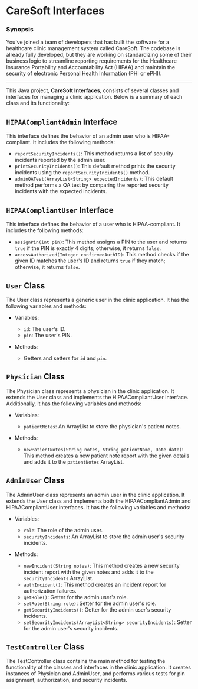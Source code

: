 # CareSoft Interfaces

### Synopsis
You’ve joined a team of developers that has built the software for a healthcare clinic management system called CareSoft. The codebase is already fully developed, but they are working on standardizing some of their business logic to streamline reporting requirements for the Healthcare Insurance Portability and Accountability Act (HIPAA) and maintain the security of electronic Personal Health Information (PHI or ePHI).

---

This Java project, **CareSoft Interfaces**, consists of several classes and interfaces for managing a clinic application. Below is a summary of each class and its functionality:


## `HIPAACompliantAdmin` Interface

This interface defines the behavior of an admin user who is HIPAA-compliant. It includes the following methods:

- `reportSecurityIncidents()`: This method returns a list of security incidents reported by the admin user.
- `printSecurityIncidents()`: This default method prints the security incidents using the `reportSecurityIncidents()` method.
- `adminQATest(ArrayList<String> expectedIncidents)`: This default method performs a QA test by comparing the reported security incidents with the expected incidents.


## `HIPAACompliantUser` Interface

This interface defines the behavior of a user who is HIPAA-compliant. It includes the following methods:

- `assignPin(int pin)`: This method assigns a PIN to the user and returns `true` if the PIN is exactly 4 digits; otherwise, it returns `false`.
- `accessAuthorized(Integer confirmedAuthID)`: This method checks if the given ID matches the user's ID and returns `true` if they match; otherwise, it returns `false`.


## `User` Class

The User class represents a generic user in the clinic application. It has the following variables and methods:

- Variables:
  - `id`: The user's ID.
  - `pin`: The user's PIN.

- Methods:
  - Getters and setters for `id` and `pin`.


## `Physician` Class

The Physician class represents a physician in the clinic application. It extends the User class and implements the HIPAACompliantUser interface. Additionally, it has the following variables and methods:

- Variables:
  - `patientNotes`: An ArrayList to store the physician's patient notes.

- Methods:
  - `newPatientNotes(String notes, String patientName, Date date)`: This method creates a new patient note report with the given details and adds it to the `patientNotes` ArrayList.


## `AdminUser` Class

The AdminUser class represents an admin user in the clinic application. It extends the User class and implements both the HIPAACompliantAdmin and HIPAACompliantUser interfaces. It has the following variables and methods:

- Variables:
  - `role`: The role of the admin user.
  - `securityIncidents`: An ArrayList to store the admin user's security incidents.

- Methods:
  - `newIncident(String notes)`: This method creates a new security incident report with the given notes and adds it to the `securityIncidents` ArrayList.
  - `authIncident()`: This method creates an incident report for authorization failures.
  - `getRole()`: Getter for the admin user's role.
  - `setRole(String role)`: Setter for the admin user's role.
  - `getSecurityIncidents()`: Getter for the admin user's security incidents.
  - `setSecurityIncidents(ArrayList<String> securityIncidents)`: Setter for the admin user's security incidents.


## `TestController` Class

The TestController class contains the main method for testing the functionality of the classes and interfaces in the clinic application. It creates instances of Physician and AdminUser, and performs various tests for pin assignment, authorization, and security incidents.
